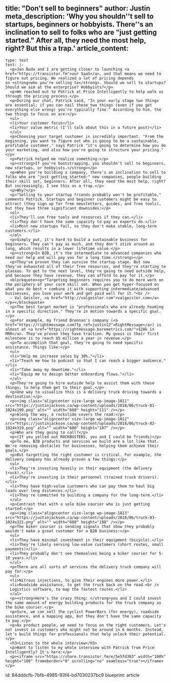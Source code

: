 title: "Don't sell to beginners"
author: Justin
meta_description: 'Why you shouldn''t sell to startups, beginners or hobbyists. There''s an inclination to sell to folks who are "just getting started." After all, they need the most help, right? But this a trap.'
article_content:
  -
    type: text
    text: |-
      <p>Jon Buda and I are getting closer to launching <a href="https://transistor.fm">our SaaS</a>, and that means we need to figure out pricing. We realized a lot of pricing depends on <strong>who you're selling to</strong>. Should we sell to startups? Should we aim at the enterprise? Hobbyists?</p>
      <p>We reached out to Patrick at Price Intelligently to help walk us through the pricing process.</p>
      <p>During our chat, Patrick said, "In your early stage two things are essential; if you can nail these two things (even if you get everything else wrong) you're typically fine." According to him, the two things to focus on are:</p>
      <ul>
      <li>Your customer focus</li>
      <li>Your value metric (I'll talk about this in a future post)</li>
      </ul>
      <p>Choosing your target customer is incredibly important. "From the beginning, you want to figure out who is going to be a sustainable, profitable customer," says Patrick "it's going to determine how you do your marketing, and also how you're going to structure your pricing."</p>
      <p>Patrick helped me realize something:</p>
      <p><strong>If you're bootstrapping, you shouldn't sell to beginners, new startups, or hobbyists.</strong></p>
      <p>When you're building a company, there's an inclination to sell to folks who are "just getting started:" new companies, people building their skill set, beginners. After all, they need the most help, right? But increasingly, I see this as a trap.</p>
      <p>Why?</p>
      <p>"Selling to your startup friends probably won't be profitable," comments Patrick. Startups and beginner customers might be easy to attract (they sign up for free newsletters, guides, and free tools), but they have three significant downsides:</p>
      <ol>
      <li>They'll use free tools and resources if they can.</li>
      <li>They don't have the same capacity to pay as experts do.</li>
      <li>Most new startups fail, so they don't make stable, long-term customers.</li>
      </ol>
      <p>Simply put, it's hard to build a sustainable business for beginners. They can't pay as much, and they don't stick around as long, which results in a lower lifetime value.</p>
      <p><strong>In B2B, it's the intermediate to advanced companies who need our help and will pay you for a long time.</strong></p>
      <p>They've proven they can survive the startup stage. But now they've exhausted all of their free resources, and they're starting to plateau. To get to the next level, they're going to need outside help, and because they have revenue, they can afford to pay for it.</p>
      <blockquote><p>"Targeting beginners requires you to do more work on the periphery of your core skill set. When you get hyper-focused on what you do best + combine it with supporting intermediate/advanced businesses, you love your work and get paid well for it."<br />
      – Val Geisler, <a href="http://valgeisler.com">valgeisler.com</a></p></blockquote>
      <p>The best target market is "professionals who are already heading in a specific direction." They're in motion towards a specific goal.</p>
      <p>For example, my friend Brennan's company (<a href="https://rightmessage.com?fp_ref=justin12">RightMessage</a>) is almost at <a href="https://rightmessage.baremetrics.com/">$20k in MRR</a>. They've proven they have traction. My guess is their first milestone is to reach $5 million a year in revenue.</p>
      <p>To accomplish that goal, they're going to need specific assistance. Things like:</p>
      <ul>
      <li>"Help me increase sales by 30%."</li>
      <li>"Teach me how to podcast so that I can reach a bigger audience."</li>
      <li>"Take away my downtime."</li>
      <li>"Equip me to design better onboarding flows."</li>
      </ul>
      <p>They're going to hire outside help to assist them with these things; to help them get to their goal.</p>
      <p>One way to visualize this is a delivery truck driving towards a destination:</p>
      <p><img class="aligncenter size-large wp-image-1811" src="https://justinjackson.ca/wp-content/uploads/2018/06/truck-01-1024x190.png" alt="" width="600" height="111" /></p>
      <p>Along the way, a rockslide covers the road:</p>
      <p><img class="aligncenter size-large wp-image-1812" src="https://justinjackson.ca/wp-content/uploads/2018/06/truck-02-1024x319.png" alt="" width="600" height="187" /></p>
      <p>Who are they going to call?</p>
      <p>(If you yelled out ROCKBUSTERS, you and I could be friends)</p>
      <p>To me, B2B products and services we build are a lot like that. We're removing obstacles for businesses, helping them achieve their goals.</p>
      <p>But targetting the right customer is critical. For example, the delivery company has already proven a few things:</p>
      <ul>
      <li>They're investing heavily in their equipment (the delivery truck).</li>
      <li>They're investing in their personnel (trained truck drivers).</li>
      <li>They have high-value customers who can pay them to haul big loads over long distances.</li>
      <li>They're committed to building a company for the long-term.</li>
      </ul>
      <p>Contrast that with a solo bike courier who is just getting started:</p>
      <p><img class="aligncenter size-large wp-image-1813" src="https://justinjackson.ca/wp-content/uploads/2018/06/truck-03-1024x321.png" alt="" width="600" height="188" /></p>
      <p>The biker courier is sending signals that show they probably wouldn't make a great customer for a B2B business:</p>
      <ul>
      <li>They have minimal investment in their equipment (bicycle).</li>
      <li>They're likely serving low-value customers (short routes, small payments)</li>
      <li>They probably don't see themselves being a biker courier for 5-10 years.</li>
      </ul>
      <p>There are all sorts of services the delivery truck company will pay for:</p>
      <ul>
      <li>Nitrous injections, to give their engines more power.</li>
      <li>Roadside assistance, to get the truck back on the road.<br />
      Logistics software, to map the fastest routes.</li>
      </ul>
      <p><strong>Here's the crazy thing: </strong>you and I could invest the same amount of energy building products for the truck company as the bike courier.</p>
      <p>Sure, we can sell the cyclist PowerBars (for energy), roadside assistance, and a mapping app, but they don't have the same capacity to pay.</p>
      <p>As product people, we need to focus on the right customers. Let's not invest in customers who might not be around in 6 months. Instead, let's build things for professionals that help unlock their potential.</p>
      <h3>Listen to the whole interview</h3>
      <p>Want to listen to my whole interview with Patrick from Price Intelligently? It's here:</p>
      <p><iframe src="https://share.transistor.fm/e/5e5fd303" width="100%" height="180" frameborder="0" scrolling="no" seamless="true"></iframe></p>
id: 84dddcfb-7bfb-4985-93f4-bd7030237bc9
blueprint: article
